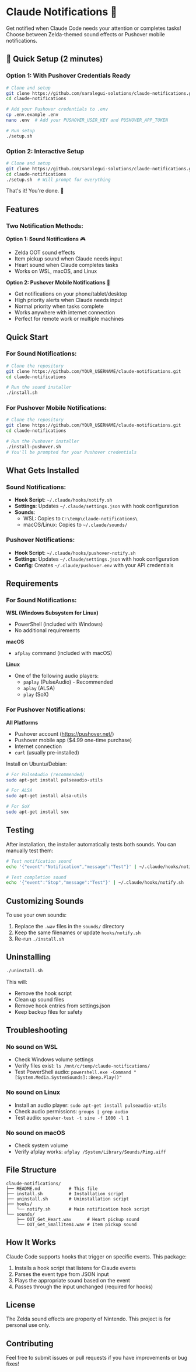 # Claude Notifications 🔔

Get notified when Claude Code needs your attention or completes tasks! Choose between Zelda-themed sound effects or Pushover mobile notifications.

## 🚀 Quick Setup (2 minutes)

### Option 1: With Pushover Credentials Ready
```bash
# Clone and setup
git clone https://github.com/saralegui-solutions/claude-notifications.git
cd claude-notifications

# Add your Pushover credentials to .env
cp .env.example .env
nano .env  # Add your PUSHOVER_USER_KEY and PUSHOVER_APP_TOKEN

# Run setup
./setup.sh
```

### Option 2: Interactive Setup
```bash
# Clone and setup
git clone https://github.com/saralegui-solutions/claude-notifications.git
cd claude-notifications
./setup.sh  # Will prompt for everything
```

That's it! You're done. 🎉

## Features

### Two Notification Methods:

**Option 1: Sound Notifications** 🎮
- Zelda OOT sound effects
- Item pickup sound when Claude needs input
- Heart sound when Claude completes tasks
- Works on WSL, macOS, and Linux

**Option 2: Pushover Mobile Notifications** 📱
- Get notifications on your phone/tablet/desktop
- High priority alerts when Claude needs input
- Normal priority when tasks complete
- Works anywhere with internet connection
- Perfect for remote work or multiple machines

## Quick Start

### For Sound Notifications:
```bash
# Clone the repository
git clone https://github.com/YOUR_USERNAME/claude-notifications.git
cd claude-notifications

# Run the sound installer
./install.sh
```

### For Pushover Mobile Notifications:
```bash
# Clone the repository
git clone https://github.com/YOUR_USERNAME/claude-notifications.git
cd claude-notifications

# Run the Pushover installer
./install-pushover.sh
# You'll be prompted for your Pushover credentials
```

## What Gets Installed

### Sound Notifications:
- **Hook Script**: `~/.claude/hooks/notify.sh`
- **Settings**: Updates `~/.claude/settings.json` with hook configuration
- **Sounds**: 
  - WSL: Copies to `C:\temp\claude-notifications\`
  - macOS/Linux: Copies to `~/.claude/sounds/`

### Pushover Notifications:
- **Hook Script**: `~/.claude/hooks/pushover-notify.sh`
- **Settings**: Updates `~/.claude/settings.json` with hook configuration
- **Config**: Creates `~/.claude/pushover.env` with your API credentials

## Requirements

### For Sound Notifications:

**WSL (Windows Subsystem for Linux)**
- PowerShell (included with Windows)
- No additional requirements

**macOS**
- `afplay` command (included with macOS)

**Linux**
- One of the following audio players:
  - `paplay` (PulseAudio) - Recommended
  - `aplay` (ALSA)
  - `play` (SoX)

### For Pushover Notifications:

**All Platforms**
- Pushover account (https://pushover.net/)
- Pushover mobile app ($4.99 one-time purchase)
- Internet connection
- `curl` (usually pre-installed)

Install on Ubuntu/Debian:
```bash
# For PulseAudio (recommended)
sudo apt-get install pulseaudio-utils

# For ALSA
sudo apt-get install alsa-utils

# For SoX
sudo apt-get install sox
```

## Testing

After installation, the installer automatically tests both sounds. You can manually test them:

```bash
# Test notification sound
echo '{"event":"Notification","message":"Test"}' | ~/.claude/hooks/notify.sh

# Test completion sound
echo '{"event":"Stop","message":"Test"}' | ~/.claude/hooks/notify.sh
```

## Customizing Sounds

To use your own sounds:

1. Replace the `.wav` files in the `sounds/` directory
2. Keep the same filenames or update `hooks/notify.sh`
3. Re-run `./install.sh`

## Uninstalling

```bash
./uninstall.sh
```

This will:
- Remove the hook script
- Clean up sound files
- Remove hook entries from settings.json
- Keep backup files for safety

## Troubleshooting

### No sound on WSL
- Check Windows volume settings
- Verify files exist: `ls /mnt/c/temp/claude-notifications/`
- Test PowerShell audio: `powershell.exe -Command "[System.Media.SystemSounds]::Beep.Play()"`

### No sound on Linux
- Install an audio player: `sudo apt-get install pulseaudio-utils`
- Check audio permissions: `groups | grep audio`
- Test audio: `speaker-test -t sine -f 1000 -l 1`

### No sound on macOS
- Check system volume
- Verify afplay works: `afplay /System/Library/Sounds/Ping.aiff`

## File Structure

```
claude-notifications/
├── README.md           # This file
├── install.sh          # Installation script
├── uninstall.sh        # Uninstallation script
├── hooks/
│   └── notify.sh       # Main notification hook script
└── sounds/
    ├── OOT_Get_Heart.wav      # Heart pickup sound
    └── OOT_Get_SmallItem1.wav # Item pickup sound
```

## How It Works

Claude Code supports hooks that trigger on specific events. This package:

1. Installs a hook script that listens for Claude events
2. Parses the event type from JSON input
3. Plays the appropriate sound based on the event
4. Passes through the input unchanged (required for hooks)

## License

The Zelda sound effects are property of Nintendo. This project is for personal use only.

## Contributing

Feel free to submit issues or pull requests if you have improvements or bug fixes!